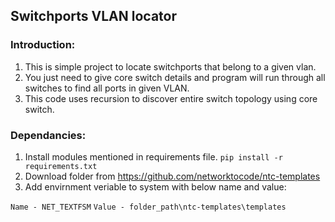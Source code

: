 ## Switchports VLAN locator

### Introduction:
1. This is simple project to locate switchports that belong to a given vlan.
2. You just need to give core switch details and program will run through all switches to find all ports in given VLAN.
3. This code uses recursion to discover entire switch topology using core switch.

### Dependancies:
1. Install modules mentioned in requirements file.
`pip install -r requirements.txt`
2. Download folder from https://github.com/networktocode/ntc-templates
3. Add envirnment veriable to system with below name and value:

`Name - NET_TEXTFSM`
`Value - folder_path\ntc-templates\templates`